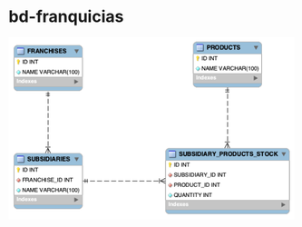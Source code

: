 # bd-franquicias

![alt text](https://raw.githubusercontent.com/pedrog31/bd-franquicias/refs/heads/main/Franchise-model.png)
